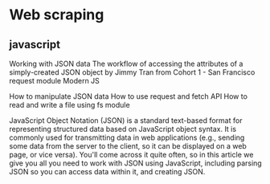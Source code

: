 # Web scraping
## javascript 

Working with JSON data
The workflow of accessing the attributes of a simply-created JSON object by Jimmy Tran from Cohort 1 - San Francisco
request module
Modern JS

How to manipulate JSON data
How to use request and fetch API
How to read and write a file using fs module


JavaScript Object Notation (JSON) is a standard text-based format for representing structured data based on JavaScript object syntax. It is commonly used for transmitting data in web applications (e.g., sending some data from the server to the client, so it can be displayed on a web page, or vice versa). You'll come across it quite often, so in this article we give you all you need to work with JSON using JavaScript, including parsing JSON so you can access data within it, and creating JSON.


